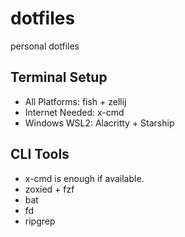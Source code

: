 # dotfiles
personal dotfiles

## Terminal Setup
- All Platforms: fish + zellij
- Internet Needed: x-cmd
- Windows WSL2: Alacritty + Starship

## CLI Tools
- x-cmd is enough if available.
- zoxied + fzf
- bat
- fd
- ripgrep
